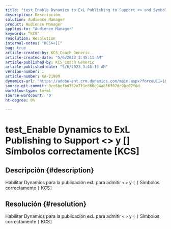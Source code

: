 ```yaml
---
title: "test_Enable Dynamics to ExL Publishing to Support <> and Symbols Correctamente KCS"
description: Descripción
solution: Audience Manager
product: Audience Manager
applies-to: "Audience Manager"
keywords: “KCS”
resolution: Resolution
internal-notes: "KCS><[["
bug: true
article-created-by: KCS_Coach Generic
article-created-date: "5/6/2023 3:45:11 AM"
article-published-by: KCS_Coach Generic
article-published-date: "5/6/2023 3:46:13 AM"
version-number: 1
article-number: KA-21999
dynamics-url: "https://adobe-ent.crm.dynamics.com/main.aspx?forceUCI=1&pagetype=entityrecord&etn=knowledgearticle&id=6eee3866-c0eb-ed11-a7c6-6045bd0061cb"
source-git-commit: 3cc6befbd332e7f1e866c94a856307dc9bc07f6d
workflow-type: tm+mt
source-wordcount: '0'
ht-degree: 0%

---
```


# test_Enable Dynamics to ExL Publishing to Support &lt;> y [] Símbolos correctamente [KCS]

## Descripción {#description}

Habilitar Dynamics para la publicación exL para admitir `<` `>`  y `[` `]`  Símbolos correctamente `[` KCS`]`

## Resolución {#resolution}


Habilitar Dynamics para la publicación exL para admitir `<` `>`  y `[` `]`  Símbolos correctamente `[` KCS`]`
